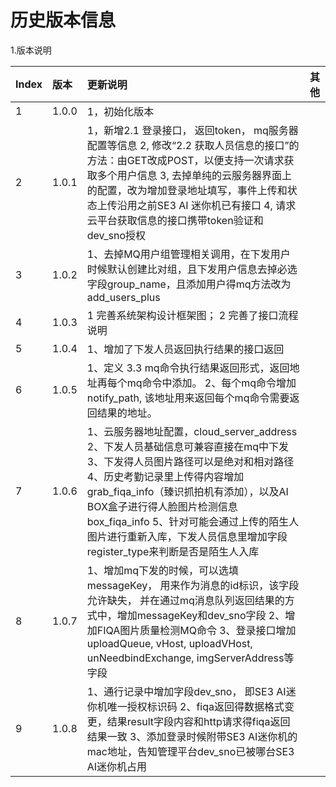 # 历史版本信息

1.版本说明

| **Index** | **版本** | **更新说明** | **其他** |
| :--- | :--- | :--- | :--- |
| 1 | 1.0.0 | 1，初始化版本 |  |
| 2 | 1.0.1 | 1，新增2.1 登录接口， 返回token， mq服务器配置等信息 2, 修改“2.2 获取人员信息的接口”的方法：由GET改成POST，以便支持一次请求获取多个用户信息 3, 去掉单纯的云服务器界面上的配置，改为增加登录地址填写，事件上传和状态上传沿用之前SE3 AI 迷你机已有接口 4, 请求云平台获取信息的接口携带token验证和dev\_sno授权 |  |
| 3 | 1.0.2 | 1、去掉MQ用户组管理相关调用，在下发用户时候默认创建比对组，且下发用户信息去掉必选字段group\_name，且添加用户得mq方法改为add\_users\_plus |  |
| 4 | 1.0.3 | 1 完善系统架构设计框架图； 2 完善了接口流程说明 |  |
| 5 | 1.0.4 | 1、增加了下发人员返回执行结果的接口返回 |  |
| 6 | 1.0.5 | 1、定义 3.3 mq命令执行结果返回形式，返回地址再每个mq命令中添加。 2、每个mq命令增加notify\_path, 该地址用来返回每个mq命令需要返回结果的地址。 |  |
| 7 | 1.0.6 | 1、云服务器地址配置，cloud\_server\_address  2、下发人员基础信息可兼容直接在mq中下发  3、下发得人员图片路径可以是绝对和相对路径  4、历史考勤记录里上传得内容增加grab\_fiqa\_info（臻识抓拍机有添加），以及AI BOX盒子进行得人脸图片检测信息box\_fiqa\_info  5、针对可能会通过上传的陌生人图片进行重新入库，下发人员信息里增加字段register\_type来判断是否是陌生人入库 |  |
| 8 | 1.0.7 | 1、增加mq下发的时候，可以选填messageKey， 用来作为消息的id标识，该字段允许缺失， 并在通过mq消息队列返回结果的方式中，增加messageKey和dev\_sno字段  2、增加FIQA图片质量检测MQ命令   3、登录接口增加uploadQueue, vHost, uploadVHost, unNeedbindExchange, imgServerAddress等字段 |  |
| 9 | 1.0.8 | 1、通行记录中增加字段dev\_sno， 即SE3 AI迷你机唯一授权标识码  2、fiqa返回得数据格式变更，结果result字段内容和http请求得fiqa返回结果一致 3、添加登录时候附带SE3 AI迷你机的mac地址，告知管理平台dev\_sno已被哪台SE3 AI迷你机占用 |  |


